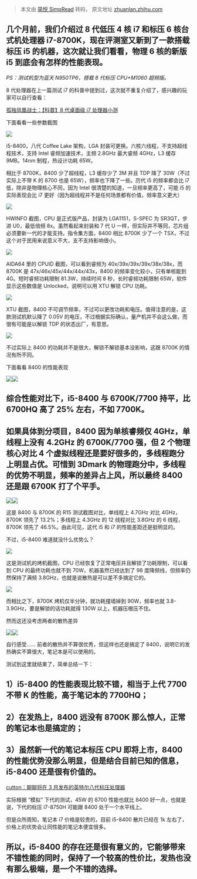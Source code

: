 > 本文由 [简悦 SimpRead](http://ksria.com/simpread/) 转码， 原文地址 [zhuanlan.zhihu.com](https://zhuanlan.zhihu.com/p/33496027)

几个月前，我们介绍过 8 代低压 4 核 i7 和标压 6 核台式机处理器 i7-8700K，现在评测室又新到了一款搭载标压 i5 的机器，这次就让我们看看，物理 6 核的新版 i5 到底会有怎样的性能表现。
--------------------------------------------------------------------------------------------------------

_PS：测试机型为蓝天 N950TP6，搭载 8 代标压 CPU+M1060 超频版。_

8 代处理器在上一篇测试 i7 的科普中提到过，这次就不重复介绍了，感兴趣的玩家可以自行查看：

[孤独凤凰战士：【科普】8 代桌面级 i7 处理器小测](https://zhuanlan.zhihu.com/p/31527723)

下面看看一些参数截图

![](https://pic1.zhimg.com/v2-fdd146040c7c003c2b8e3849efb239f4_b.jpg)

i5-8400，八代 Coffee Lake 架构，LGA 封装可更换。六核六线程，不支持超线程技术，支持 Intel 睿频加速技术，主频 2.8GHz 最大睿频 4GHz，L3 缓存 9MB。14nm 制程，热设计功耗 65W。

相比于 8700K，8400 少了超线程，L3 缓存少了 3M 并且 TDP 降了 30W（不过实际上不带 K 的 8700 也是 65W），频率也下降了一些。历代 i5 的频率都会比 i7 低，除非是物理核心不同，因为 Intel 很清楚的知道，一旦频率更高了，可能 i5 的实际表现会比 i7 更好（因为超线程并不是任何场景都有价值，频率意义更大）

![](https://pic2.zhimg.com/v2-43d0de6e71fc2af8775e1c5b21461b1d_r.jpg)

HWINFO 截图，CPU 是正式版产品，封装为 LGA1151，S-SPEC 为 SR3QT，步进 U0，最低倍频 8x。虽然看起来封装和 7 代 U 一样，但实际并不等同，芯片组必须要新一代的才能支持。指令集方面，8400 相比 8700K 少了一个 TSX，不过这个对于民用来说意义不大，支不支持影响很小。

![](https://pic1.zhimg.com/v2-6f4e28e98ebce7b4c3521992cbc0d1ec_r.jpg)

AIDA64 里的 CPUID 截图，可以看到睿频为 40x/39x/39x/39x/38x/38x，而 8700K 是 47x/46x/45x/44x/44x/43x，8400 的频率变化较小，只有单核能到 4G。短时睿频功耗限制 81.3W，持续时间 8 秒，长时睿频功耗限制 65W，软件显示这些数值是 Unlocked，说明可以用 XTU 解锁 CPU 功耗。

![](https://pic2.zhimg.com/v2-8049ebf567adbebc98c7943d22947621_r.jpg)

XTU 截图，8400 不可调节频率，不过可以更改功耗和电压。值得注意的是，这款测试机默认降了 0.05V 的电压，不过根据实际确认，量产机并不会这么做，而很有可能是以解锁 TDP 的状态出厂，有意思。

![](https://pic3.zhimg.com/v2-a08ef36090ba566b3cbb022d5272d69e_r.jpg)

不过实际上 8400 的功耗并不是很大，解锁不解锁基本没影响，这跟 8700K 的情况有所不同。

下面看看 8400 的性能表现

![](https://pic1.zhimg.com/v2-e7d4948f210ced9ed28a8f8a33028af4_r.jpg)![](https://pic4.zhimg.com/v2-6f55762cde85543e79c99f15cf730f6f_r.jpg)

综合性能对比下，i5-8400 与 6700K/7700 持平，比 6700HQ 高了 25% 左右，不如 7700K。
------------------------------------------------------------

如果具体到分项目，8400 因为单核睿频仅 4GHz，单线程上没有 4.2GHz 的 6700K/7700 强，但 2 个物理核心对比 4 个虚拟线程还是要好很多的，多线程跑分上明显占优。可惜到 3Dmark 的物理跑分中，多线程的优势不明显，频率的差异占上风，所以最终 8400 还是跟 6700K 打了个平手。
-------------------------------------------------------------------------------------------------------------------------------------------------------------

![](https://pic4.zhimg.com/v2-81f9a9344fc134c9ab14cd5f8cb7200f_r.jpg)![](https://pic4.zhimg.com/v2-587a13942569dfb4f72fd657ccf86d5f_r.jpg)

这是 8400 与 8700K 的 R15 测试截图对比，单线程上 4.7GHz 对比 4GHz，8700K 领先了 13.2%；多线程上 4.3GHz 的 12 线程对比 3.8GHz 的 6 线程，8700K 领先了 46.5%。由此可见，这代 i5 和 i7 的性能差距还是挺明显的。

不过，i5-8400 难道就没什么优势么？

![](https://pic4.zhimg.com/v2-92342126f8d10a8162f5f7cd48ecb4c3_r.jpg)

这是测试机的烤机截图，CPU 已经恢复了正常电压并且解锁了功耗限制，可以看到 CPU 的最终功耗也就不到 70W，机器虽然已经达到了 98 度降频线，但频率仍然保持了满频 3.8GHz，也就是说散热是可以差不多搞定它的。

![](https://pic1.zhimg.com/v2-4eea5f69db1ec02aa0724474c21b9394_r.jpg)

而相比之下，8700K 烤机仅半分钟，就功耗撞墙掉到 90W，频率也就 3.8-3.9GHz，要是解锁的话功耗就得 130W 以上，机器压根压不住。

然而这还没考虑两者的散热差异

![](https://pic2.zhimg.com/v2-b95354065f332a2ea12b1b1c89f16dfd_r.jpg)![](https://pic3.zhimg.com/v2-e16e58391c82d1dd5cd84009bb7b4726_r.jpg)

自行感受…… 前者的散热并不算很优秀，但这样也还是搞定了 8400，说明它的发热确实不算很大，笔记本是可以使用的。

测试到这里就结束了，简单总结一下：

1）i5-8400 的性能表现比较不错，相当于上代 7700 不带 K 的性能，高于笔记本的 7700HQ；
------------------------------------------------------

2）在发热上，8400 远没有 8700K 那么惊人，正常的笔记本也是搞定的；
---------------------------------------

3）虽然新一代的笔记本标压 CPU 即将上市，8400 的性能优势没那么明显，但是结合目前已知的信息，i5-8400 还是很有价值的。
-------------------------------------------------------------------

[cutton：聊聊将在 3 月发布的英特尔八代标压处理器](https://zhuanlan.zhihu.com/p/33144204)

实际根据 “模拟” 下代的测试，45W 的 8700 性能也就比 8400 好一点，也就是说，下代的标压 i7-8750H 可能跟 8400 处于一个水平线上。

但是众所周知，笔记本 i7 价格是较贵的，目前 i5-8400 散片已经在 1k 左右了，价格上的优势会让同性能的笔记本便宜很多。

所以，i5-8400 的存在还是很有意义的，它能够带来不错性能的同时，保持了一个较高的性价比，发热也没有那么极端，是一个不错的选择。
------------------------------------------------------------------
